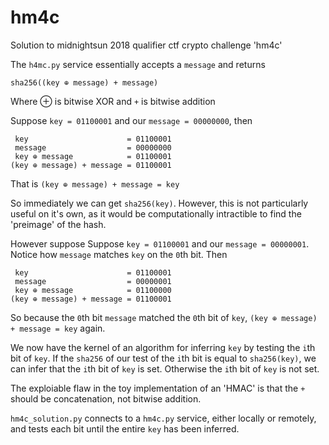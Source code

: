 # hm4c

Solution to midnightsun 2018 qualifier ctf crypto challenge 'hm4c'

The `h4mc.py` service essentially accepts a `message` and returns

    sha256((key ⊕ message) + message)

Where ⊕ is bitwise XOR and `+` is bitwise addition

Suppose `key = 01100001` and our `message = 00000000`, then

     key                      = 01100001
     message                  = 00000000
     key ⊕ message            = 01100001
    (key ⊕ message) + message = 01100001

That is `(key ⊕ message) + message = key` 

So immediately we can get `sha256(key)`.
However, this is not particularly useful on it's own, as it would be computationally intractible to find the 'preimage' of the hash.

However suppose Suppose `key = 01100001` and our `message = 00000001`.
Notice how `message` matches `key` on the `0`th bit.
Then

     key                      = 01100001
     message                  = 00000001
     key ⊕ message            = 01100000
    (key ⊕ message) + message = 01100001

So because the `0`th bit `message` matched the `0`th bit of `key`, `(key ⊕ message) + message = key` again.

We now have the kernel of an algorithm for inferring `key` by testing the `i`th bit of `key`.
If the `sha256` of our test of the `i`th bit is equal to `sha256(key)`, we can infer that the `i`th bit of `key` is set.
Otherwise the `i`th bit of `key` is not set.

The exploiable flaw in the toy implementation of an 'HMAC' is that the `+` should be concatenation, not bitwise addition.

`hm4c_solution.py` connects to a `hm4c.py` service, either locally or remotely, and tests each bit until the entire `key` has been inferred.
